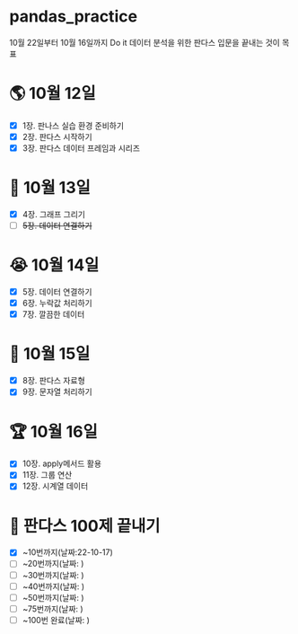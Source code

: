 # pandas_practice
10월 22일부터 10월 16일까지 Do it 데이터 분석을 위한 판다스 입문을 끝내는 것이 목표
# 🌎 10월 12일
- [x] 1장. 판나스 실습 환경 준비하기
- [x] 2장. 판다스 시작하기
- [x] 3장. 판다스 데이터 프레임과 시리즈
# 🛫 10월 13일
- [x] 4장. 그래프 그리기
- [ ] ~~5장. 데이터 연결하기~~
# 😭 10월 14일
- [x] 5장. 데이터 연결하기
- [x] 6장. 누락값 처리하기
- [x] 7장. 깔끔한 데이터 
# 🥊 10월 15일
- [x] 8장. 판다스 자료형
- [x] 9장. 문자열 처리하기
# 🏆 10월 16일
- [x] 10장. apply메서드 활용
- [x] 11장. 그룹 연산
- [x] 12장. 시계열 데이터
# 👀 판다스 100제 끝내기
- [x] ~10번까지(날짜:22-10-17)
- [ ] ~20번까지(날짜: )
- [ ] ~30번까지(날짜: )
- [ ] ~40번까지(날짜: )
- [ ] ~50번까지(날짜: )
- [ ] ~75번까지(날짜: )
- [ ] ~100번 완료(날짜: )
